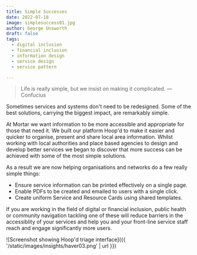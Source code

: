 ```yaml
---
title: Simple Successes
date: 2022-07-18
image: simplesuccess01.jpg
author: George Unsworth
draft: false
tags:
  - digital inclusion
  - financial inclusion
  - information design
  - service design
  - service pattern

---
```


> Life is really simple, but we insist on making it complicated. ― Confucius

Sometimes services and systems don't need to be redesigned. 
Some of the best solutions, carrying the biggest impact, are remarkably simple. 

At Mortar we want information to be more accessible and appropriate for those that need it. We built our platform Hoop'd to make it easier and quicker to organise, present and share local area information. Whilst working with local authorities and place based agencies to design and develop better services we began to discover that more success can be achieved with some of the most simple solutions. 

As a result we are now helping organisations and networks do a few really simple things:

- Ensure service information can be printed effectively on a single page.
- Enable PDFs to be created and emailed to users with a single click.  
- Create uniform Service and Resource Cards using shared templates. 

If you are working in the field of digital or financial inclusion, public health or community navigation tackling one of these will reduce barriers in the accessiblity of your services and help you and your front-line service staff reach and engage significantly more users.

![Screenshot showing Hoop'd triage interface]({{ '/static/images/insights/haver03.png' | url }})
